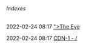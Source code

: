 ######  Indexes

2022-02-24 08:17 [&quot;&gt;The Eye](https://the-eye.eu/)

2022-02-24 08:17 [CDN-1 - /](https://tgindex.hackitabirhasan.workers.dev/0:)



